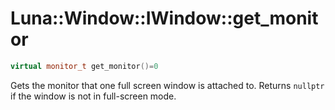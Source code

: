 # Luna::Window::IWindow::get_monitor

```c++
virtual monitor_t get_monitor()=0
```

Gets the monitor that one full screen window is attached to. Returns `nullptr` if the window is not in full-screen mode. 


